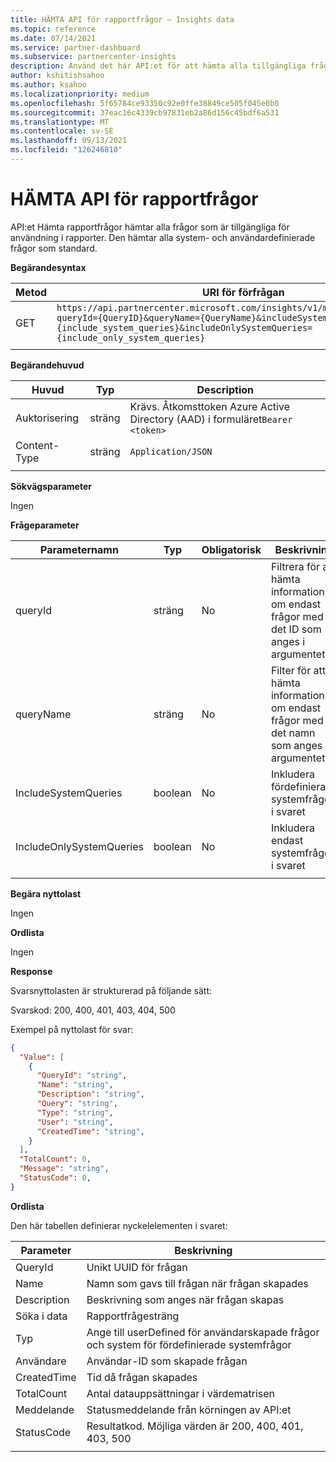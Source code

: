 ```yaml
---
title: HÄMTA API för rapportfrågor – Insights data
ms.topic: reference
ms.date: 07/14/2021
ms.service: partner-dashboard
ms.subservice: partnercenter-insights
description: Använd det här API:et för att hämta alla tillgängliga frågor som ska användas i rapport-API:et.
author: kshitishsahoo
ms.author: ksahoo
ms.localizationpriority: medium
ms.openlocfilehash: 5f65784ce93350c92e0ffe38849ce505f045e0b0
ms.sourcegitcommit: 37eac16c4339cb97831eb2a86d156c45bdf6a531
ms.translationtype: MT
ms.contentlocale: sv-SE
ms.lasthandoff: 09/13/2021
ms.locfileid: "126246810"
---
```

# <a name="get-report-queries-api"></a>HÄMTA API för rapportfrågor

API:et Hämta rapportfrågor hämtar alla frågor som är tillgängliga för användning i rapporter. Den hämtar alla system- och användardefinierade frågor som standard.

**Begärandesyntax**

|    Metod    |    URI för förfrågan    |
|    ----    |    ----    |
|    GET    |    `https://api.partnercenter.microsoft.com/insights/v1/mpn/ScheduledQueries?queryId={QueryID}&queryName={QueryName}&includeSystemQueries={include_system_queries}&includeOnlySystemQueries={include_only_system_queries}`     |
|        |        |

**Begärandehuvud**

|    Huvud    |    Typ    |    Description    |
|    ----    |    ----    |    ----    |
|    Auktorisering    |    sträng    |    Krävs. Åtkomsttoken Azure Active Directory (AAD) i formuläret`Bearer <token>`    |
|    Content-Type    |    sträng    |    `Application/JSON`    |
|        |        |        |

**Sökvägsparameter**

Ingen

**Frågeparameter**

|    Parameternamn    |    Typ    |    Obligatorisk    |    Beskrivning    |
|    ----    |    ----    |    ----    |    ----    |
|    queryId     |    sträng     |    No    |    Filtrera för att hämta information om endast frågor med det ID som anges i argumentet     |
|    queryName     |    sträng     |    No    |    Filter för att hämta information om endast frågor med det namn som anges i argumentet     |
|    IncludeSystemQueries     |    boolean     |    No    |    Inkludera fördefinierade systemfrågor i svaret     |
|    IncludeOnlySystemQueries     |    boolean     |    No    |    Inkludera endast systemfrågor i svaret     |
|        |        |        |        |


**Begära nyttolast**

Ingen

**Ordlista**

Ingen

**Response**

Svarsnyttolasten är strukturerad på följande sätt:

Svarskod: 200, 400, 401, 403, 404, 500

Exempel på nyttolast för svar:

```json
{ 
  "Value": [ 
    { 
      "QueryId": "string", 
      "Name": "string", 
      "Description": "string", 
      "Query": "string", 
      "Type": "string", 
      "User": "string", 
      "CreatedTime": "string", 
    } 
  ], 
  "TotalCount": 0, 
  "Message": "string", 
  "StatusCode": 0, 
} 
```

**Ordlista**

Den här tabellen definierar nyckelelementen i svaret:

|    Parameter    |    Beskrivning    |
|    ----    |    ----    |
|    QueryId     |    Unikt UUID för frågan     |
|    Name     |    Namn som gavs till frågan när frågan skapades     |
|    Description     |    Beskrivning som anges när frågan skapas     |
|    Söka i data     |    Rapportfrågesträng     |
|    Typ     |    Ange till userDefined för användarskapade frågor och system för fördefinierade systemfrågor     |
|    Användare     |    Användar-ID som skapade frågan     |
|    CreatedTime     |    Tid då frågan skapades     |
|    TotalCount     |    Antal datauppsättningar i värdematrisen     |
|    Meddelande     |    Statusmeddelande från körningen av API:et     |
|    StatusCode     |    Resultatkod. Möjliga värden är 200, 400, 401, 403, 500     |
|        |        |

